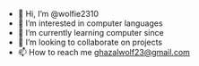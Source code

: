 - 👋 Hi, I’m @wolfie2310
- 👀 I’m interested in computer languages
- 🌱 I’m currently learning computer since
- 💞️ I’m looking to collaborate on projects
- 📫 How to reach me ghazalwolf23@gmail.com

<!---
wolfie2310/wolfie2310 is a ✨ special ✨ repository because its `README.md` (this file) appears on your GitHub profile.
You can click the Preview link to take a look at your changes.
--->

